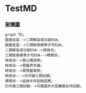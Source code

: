 # TestMD

### [架構圖](https://hackmd.io/@docs/mermaid_graphTD)

``` mermaid
graph TD;
國產疫苗-->二期解盲成功就EUA;
國產疫苗-->三期歐美標準才可EUA;
二期解盲成功就EUA-->時效派;
三期歐美標準才可EUA-->標規派;
時效派-->需公開透明;
時效派-->需醫界共識;
時效派-->需預盤風險;
時效派--->仍可做三期試驗;
標規派-->延後半年短缺因應;
仍可做三期試驗-->可跟國外大型藥廠合作試驗;
```
